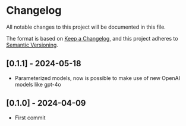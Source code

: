 # Changelog

All notable changes to this project will be documented in this file.

The format is based on [Keep a Changelog](https://keepachangelog.com/en/1.0.0/),
and this project adheres to [Semantic Versioning](https://semver.org/spec/v2.0.0.html).


## [0.1.1] - 2024-05-18

- Parameterized models, now is possible to make use of new OpenAI models like gpt-4o

## [0.1.0] - 2024-04-09

- First commit
